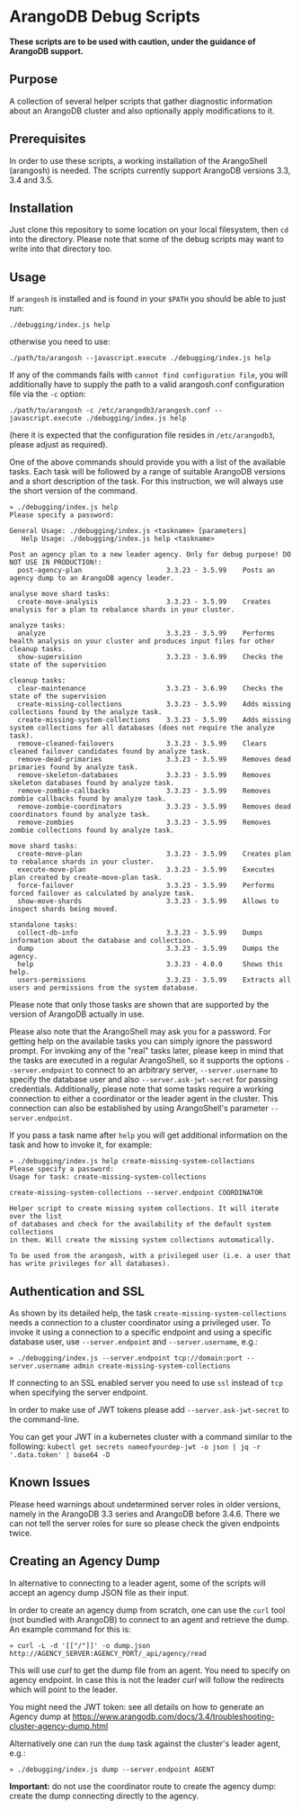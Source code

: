 # ArangoDB Debug Scripts

**These scripts are to be used with caution, under the guidance of ArangoDB support.**

## Purpose

A collection of several helper scripts that gather diagnostic information about an
ArangoDB cluster and also optionally apply modifications to it.

## Prerequisites

In order to use these scripts, a working installation of the ArangoShell (arangosh)
is needed. The scripts currently support ArangoDB versions 3.3, 3.4 and 3.5.

## Installation

Just clone this repository to some location on your local filesystem, then `cd`
into the directory. Please note that some of the debug scripts may want to write into
that directory too.

## Usage

If `arangosh` is installed and is found in your `$PATH` you should be able to just run:
```
./debugging/index.js help
```
otherwise you need to use:
```
./path/to/arangosh --javascript.execute ./debugging/index.js help
```

If any of the commands fails with `cannot find configuration file`, you will additionally
have to supply the path to a valid arangosh.conf configuration file via the `-c` option:

```
./path/to/arangosh -c /etc/arangodb3/arangosh.conf --javascript.execute ./debugging/index.js help
```
(here it is expected that the configuration file resides in `/etc/arangodb3`, please adjust
as required).

One of the above commands should provide you with a list of the available tasks. Each task
will be followed by a range of suitable ArangoDB versions and a short description of the
task. For this instruction, we will always use the short version of the command.

```
» ./debugging/index.js help
Please specify a password: 

General Usage: ./debugging/index.js <taskname> [parameters]
   Help Usage: ./debugging/index.js help <taskname>

Post an agency plan to a new leader agency. Only for debug purpose! DO NOT USE IN PRODUCTION!:
  post-agency-plan                     3.3.23 - 3.5.99    Posts an agency dump to an ArangoDB agency leader.

analyse move shard tasks:
  create-move-analysis                 3.3.23 - 3.5.99    Creates analysis for a plan to rebalance shards in your cluster.

analyze tasks:
  analyze                              3.3.23 - 3.5.99    Performs health analysis on your cluster and produces input files for other cleanup tasks.
  show-supervision                     3.3.23 - 3.6.99    Checks the state of the supervision

cleanup tasks:
  clear-maintenance                    3.3.23 - 3.6.99    Checks the state of the supervision
  create-missing-collections           3.3.23 - 3.5.99    Adds missing collections found by the analyze task.
  create-missing-system-collections    3.3.23 - 3.5.99    Adds missing system collections for all databases (does not require the analyze task).
  remove-cleaned-failovers             3.3.23 - 3.5.99    Clears cleaned failover candidates found by analyze task.
  remove-dead-primaries                3.3.23 - 3.5.99    Removes dead primaries found by analyze task.
  remove-skeleton-databases            3.3.23 - 3.5.99    Removes skeleton databases found by analyze task.
  remove-zombie-callbacks              3.3.23 - 3.5.99    Removes zombie callbacks found by analyze task.
  remove-zombie-coordinators           3.3.23 - 3.5.99    Removes dead coordinators found by analyze task.
  remove-zombies                       3.3.23 - 3.5.99    Removes zombie collections found by analyze task.

move shard tasks:
  create-move-plan                     3.3.23 - 3.5.99    Creates plan to rebalance shards in your cluster.
  execute-move-plan                    3.3.23 - 3.5.99    Executes plan created by create-move-plan task.
  force-failover                       3.3.23 - 3.5.99    Performs forced failover as calculated by analyze task.
  show-move-shards                     3.3.23 - 3.5.99    Allows to inspect shards being moved.

standalone tasks:
  collect-db-info                      3.3.23 - 3.5.99    Dumps information about the database and collection.
  dump                                 3.3.23 - 3.5.99    Dumps the agency.
  help                                 3.3.23 - 4.0.0     Shows this help.
  users-permissions                    3.3.23 - 3.5.99    Extracts all users and permissions from the system database.
```

Please note that only those tasks are shown that are supported by the version of
ArangoDB actually in use.

Please also note that the ArangoShell may ask you for a password. For getting help 
on the available tasks you can simply ignore the password prompt. For invoking any of
the "real" tasks later, please keep in mind that the tasks are executed in a regular
ArangoShell, so it supports the options `--server.endpoint` to connect to an 
arbitrary server, `--server.username` to specify the database user and also
`--server.ask-jwt-secret` for passing credentials.
Additionally, please note that some tasks require a working connection to either
a coordinator or the leader agent in the cluster. This connection can also be 
established by using ArangoShell's parameter `--server.endpoint`.

If you pass a task name after `help` you will get additional information on the
task and how to invoke it, for example:

```
» ./debugging/index.js help create-missing-system-collections
Please specify a password: 
Usage for task: create-missing-system-collections

create-missing-system-collections --server.endpoint COORDINATOR

Helper script to create missing system collections. It will iterate over the list
of databases and check for the availability of the default system collections
in them. Will create the missing system collections automatically.

To be used from the arangosh, with a privileged user (i.e. a user that
has write privileges for all databases).
```

## Authentication and SSL

As shown by its detailed help, the task `create-missing-system-collections` needs a
connection to a cluster coordinator using a privileged user. To invoke it using a 
connection to a specific endpoint and using a specific database user, use `--server.endpoint` 
and `--server.username`, e.g.:
```
» ./debugging/index.js --server.endpoint tcp://domain:port --server.username admin create-missing-system-collections
```

If connecting to an SSL enabled server you need to use `ssl` instead of `tcp` when
specifying the server endpoint.

In order to make use of JWT tokens please add `--server.ask-jwt-secret` to the command-line.

You can get your JWT in a kubernetes cluster with a command similar to the following:
`kubectl get secrets nameofyourdep-jwt -o json | jq -r '.data.token' | base64 -D`

## Known Issues

Please heed warnings about undetermined server roles in older versions, namely in the
ArangoDB 3.3 series and ArangoDB before 3.4.6.
There we can not tell the server roles for sure so please check the
given endpoints twice.

## Creating an Agency Dump

In alternative to connecting to a leader agent, some of the scripts will accept an agency dump JSON
file as their input.

In order to create an agency dump from scratch, one can use the `curl` tool (not bundled
with ArangoDB) to connect to an agent and retrieve the dump.
An example command for this is:

```
» curl -L -d '[["/"]]' -o dump.json http://AGENCY_SERVER:AGENCY_PORT/_api/agency/read
```

This will use *curl* to get the dump file from an agent. You need to specify on
agency endpoint. In case this is not the leader *curl* will follow the redirects
which will point to the leader.

You might need the JWT token: see all details on how to generate an Agency dump at 
https://www.arangodb.com/docs/3.4/troubleshooting-cluster-agency-dump.html

Alternatively one can run the `dump` task against the cluster's leader agent, e.g.:
```
» ./debugging/index.js dump --server.endpoint AGENT
```

**Important:** do not use the coordinator route to create the agency dump: create the dump
connecting directly to the agency.
